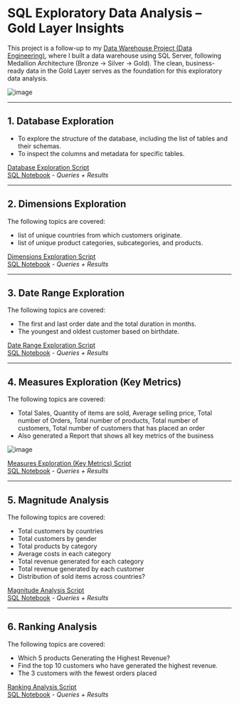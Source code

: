 # SQL Exploratory Data Analysis – Gold Layer Insights

This project is a follow-up to my [Data Warehouse Project (Data Engineering)](https://github.com/syedshamael1999/SQL-Data-Warehouse-Project/tree/main), where I built a data warehouse using SQL Server, following Medallion Architecture (Bronze → Silver → Gold). The clean, business-ready data in the Gold Layer serves as the foundation for this exploratory data analysis.


![image](https://github.com/user-attachments/assets/bb34cbf8-4beb-4ebc-b002-6c56b9914568)


---

## 1. Database Exploration
- To explore the structure of the database, including the list of tables and their schemas.
- To inspect the columns and metadata for specific tables.

[Database Exploration Script](https://github.com/syedshamael1999/SQL-Exploratory-Data-Analytics/blob/main/scripts/01_database_exploration.sql)  
[SQL Notebook](https://github.com/syedshamael1999/SQL-Exploratory-Data-Analytics/blob/main/notebooks/database_exploration.ipynb) - *Queries + Results*


---
## 2. Dimensions Exploration

The following topics are covered: 
- list of unique countries from which customers originate.
- list of unique product categories, subcategories, and products.

[Dimensions Exploration Script](https://github.com/syedshamael1999/SQL-Exploratory-Data-Analytics/blob/main/scripts/02_dimensions_exploration.sql)  
[SQL Notebook](https://github.com/syedshamael1999/SQL-Exploratory-Data-Analytics/blob/main/notebooks/dimensions_exploration.ipynb) - *Queries + Results*

---
## 3. Date Range Exploration 

The following topics are covered: 
- The first and last order date and the total duration in months.
- The youngest and oldest customer based on birthdate.
  
[Date Range Exploration Script](https://github.com/syedshamael1999/SQL-Exploratory-Data-Analytics/blob/main/scripts/03_date_range_exploration.sql)  
[SQL Notebook](https://github.com/syedshamael1999/SQL-Exploratory-Data-Analytics/blob/main/notebooks/date_range_exploration.ipynb) - *Queries + Results*

---

## 4. Measures Exploration (Key Metrics)

The following topics are covered: 
- Total Sales, Quantity of items are sold, Average selling price, Total number of Orders, Total number of products, Total number of customers, Total number of customers that has placed an order
- Also generated a Report that shows all key metrics of the business

![image](https://github.com/user-attachments/assets/1e8e14ef-d3e5-489c-a279-6b4426c6efa7)


[Measures Exploration (Key Metrics) Script](https://github.com/syedshamael1999/SQL-Exploratory-Data-Analytics/blob/main/scripts/04_measures_exploration.sql)  
[SQL Notebook](https://github.com/syedshamael1999/SQL-Exploratory-Data-Analytics/blob/main/notebooks/measures_exploration.ipynb) - *Queries + Results*

---
## 5. Magnitude Analysis

 The following topics are covered: 
 - Total customers by countries
 - Total customers by gender
 - Total products by category
 - Average costs in each category
 - Total revenue generated for each category
 - Total revenue generated by each customer
 - Distribution of sold items across countries?

[Magnitude Analysis Script](https://github.com/syedshamael1999/SQL-Exploratory-Data-Analytics/blob/main/scripts/05_magnitude_analysis.sql)  
[SQL Notebook](https://github.com/syedshamael1999/SQL-Exploratory-Data-Analytics/blob/main/notebooks/magnitude_analysis.ipynb) - *Queries + Results*

---
## 6. Ranking Analysis

The following topics are covered:
- Which 5 products Generating the Highest Revenue?
- Find the top 10 customers who have generated the highest revenue.
- The 3 customers with the fewest orders placed

[Ranking Analysis Script](https://github.com/syedshamael1999/SQL-Exploratory-Data-Analytics/blob/main/scripts/06_ranking_analysis.sql)  
[SQL Notebook](https://github.com/syedshamael1999/SQL-Exploratory-Data-Analytics/blob/main/notebooks/ranking_analysis.ipynb) - *Queries + Results*

